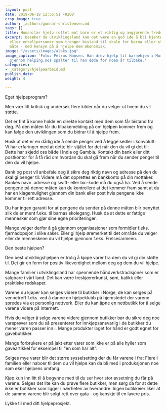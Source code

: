 ```yaml
---
layout: post
date: 2019-06-18 12:56:51 +0200
crop_image: true
author: _authors/gunnar-christensen.md
tags: []
title: Humanitær hjelp rettet mot barn er et viktig og avgjørende fredsarbeid
excerpt: Besøker du utviklingsland kan det være en god ide å bli kjente med en familie
  eller enkeltpersoner som trenger bistand til skole for barna eller støtte på annen
  måte - med hensyn på å hjelpe dem økonomisk.
image: "/assets/images/aleks.jpg"
image_caption: 'Foto: Petrus Hansen. Han drev hjelp til barnehjem i Murmansk og blemarkedsført
  gjennom helping.nos spalter til han døde for noen år tilbake.'
categories:
- _category/hjelpearbeid.md
publish_date: 
weight: 4

---
```

Eget hjelpeprogram?

Men vær litt kritisk og undersøk flere kilder når du velger ut hvem du vil støtte.

Det er fint å kunne holde en direkte kontakt med dem som får bistand fra deg. På den måten får du tilbakemelding på om hjelpen kommer frem og kan følge den utviklingen som du bidrar til å hjelpe frem.

Husk at det er en dårlig ide å sende penger ved å legge sedler i konvolutt: Vi har erfaringer med at dette blir stjålet før det når den du vil gi det til: Dette har skjedd oss både i India og Gambia. Kontakt din bank eller ditt postkontor for å få råd om hvordan du skal gå frem når du sender penger til den du vil hjelpe.

Bank og post vil anbefale deg å sikre deg riktig navn og adresse på den du skal gi penger til: Videre må det opprettes en bankkonto på din mottaker. Bankes navn. adresse og swift- eller bic-kode må du også ha. Ved å sende pengene på denne måten kan du kontrollere at det kommer fram samt at du har en klagemulighet gjennom din bank eller post hvis pengene ikke kommer til rett adresse.

Du har ingen garanti for at pengene du sender på denne måten blir benyttet slik de er ment f.eks. til barnas skolegang. Husk da at dette er fattige mennesker som gjør sine egne prioriteringer.

Mange velger derfor å gå gjennom organisasjoner som formidler f.eks. fjernadopsjon i slike saker. Eller gi hjelp øremerket til det område du velger eller de menneskene du vil hjelpe gjennom f.eks. Frelsesarmeen.

Den beste hjelpen?

Den best utviklingshjelpen er trolig å kjøpe varer fra dem du vil gi din støtte til. Det gir en form for positiv likeverdighet mellom deg og dem du vil hjelpe.

Mange familier i utviklingsland har spennende håndverkstradisjoner som er salgbare i vårt land. Det kan være treskjærerkunst, søm, batikk eller praktiske redskaper.

Varene du kjøper kan selges videre til butikker i Norge, de kan selges på vennetreff f.eks. ved å danne en hjelpeklubb på hjemstedet der varene spredes via et personlig nettverk. Eller du kan åpne en nettbutikk for å selge varene videre på Internett.

Hvis du velger å selge varene videre gjennom butikker bør du sikre deg noe vareprøver som du så presenterer for innkjøpsansvarlig i de butikker du mener varen passer inn i. Mange produkter laget for hånd er godt egnet for gavebutikker.

Mange forbrukere er på jakt etter varer som ikke er på alle hyller som gaveartikkel for eksempel til "en som har alt".

Selges mye varer blir det større sysselsetting der du får varene i fra: Flere i familien eller naboer til dem du vil hjelpe kan da bli med i produksjonen noe som øker hjelpens omfang.

Kjøp kun inn litt til å begynne med til du ser hvor stor avsetning du får på varene. Selges det lite kan du prøve flere butikker, men sørg da for at dette ikke er butikker som ligger i nærheten av hverandre. Ingen butikkeier liker at de samme varene blir solgt rett over gata - og kanskje til en lavere pris.

Lykke til med ditt hjelpeprosjekt.